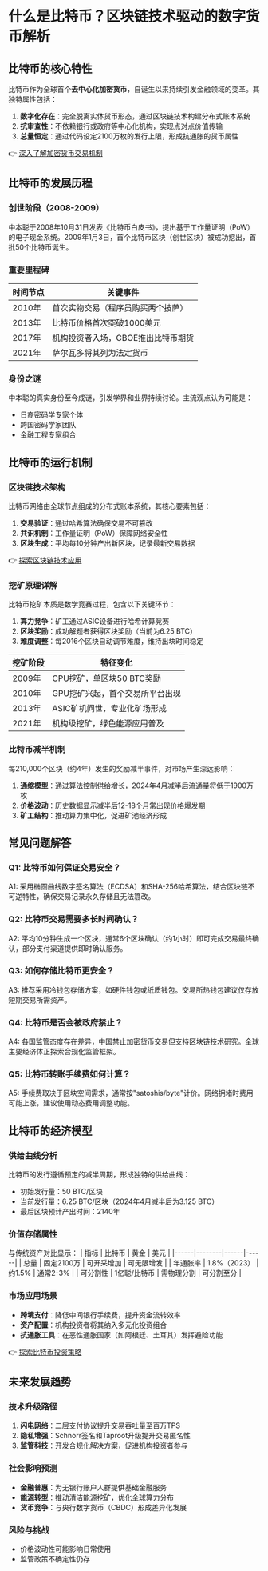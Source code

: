 # 什么是比特币？区块链技术驱动的数字货币解析

## 比特币的核心特性

比特币作为全球首个**去中心化加密货币**，自诞生以来持续引发金融领域的变革。其独特属性包括：

1. **数字化存在**：完全脱离实体货币形态，通过区块链技术构建分布式账本系统
2. **抗审查性**：不依赖银行或政府等中心化机构，实现点对点价值传输
3. **总量恒定**：通过代码设定2100万枚的发行上限，形成抗通胀的货币属性

👉 [深入了解加密货币交易机制](https://bit.ly/okx_welcome)

## 比特币的发展历程

### 创世阶段（2008-2009）
中本聪于2008年10月31日发表《比特币白皮书》，提出基于工作量证明（PoW）的电子现金系统。2009年1月3日，首个比特币区块（创世区块）被成功挖出，首批50个比特币诞生。

### 重要里程碑
| 时间节点 | 关键事件 |
|---------|---------|
| 2010年 | 首次实物交易（程序员购买两个披萨） |
| 2013年 | 比特币价格首次突破1000美元 |
| 2017年 | 机构投资者入场，CBOE推出比特币期货 |
| 2021年 | 萨尔瓦多将其列为法定货币 |

### 身份之谜
中本聪的真实身份至今成谜，引发学界和业界持续讨论。主流观点认为可能是：
- 日裔密码学专家个体
- 跨国密码学家团队
- 金融工程专家组合

## 比特币的运行机制

### 区块链技术架构
比特币网络由全球节点组成的分布式账本系统，其核心要素包括：

1. **交易验证**：通过哈希算法确保交易不可篡改
2. **共识机制**：工作量证明（PoW）保障网络安全性
3. **区块生成**：平均每10分钟产出新区块，记录最新交易数据

👉 [探索区块链技术应用](https://bit.ly/okx_welcome)

### 挖矿原理详解
比特币挖矿本质是数学竞赛过程，包含以下关键环节：

1. **算力竞争**：矿工通过ASIC设备进行哈希计算竞赛
2. **区块奖励**：成功解题者获得区块奖励（当前为6.25 BTC）
3. **难度调整**：每2016个区块自动调节难度，维持出块时间稳定

| 挖矿阶段 | 特征变化 |
|---------|---------|
| 2009年 | CPU挖矿，单区块50 BTC奖励 |
| 2010年 | GPU挖矿兴起，首个交易所平台出现 |
| 2013年 | ASIC矿机问世，专业化矿场形成 |
| 2021年 | 机构级挖矿，绿色能源应用普及 |

### 比特币减半机制
每210,000个区块（约4年）发生的奖励减半事件，对市场产生深远影响：

1. **通缩模型**：通过算法控制供给增长，2024年4月减半后流通量将低于1900万枚
2. **价格波动**：历史数据显示减半后12-18个月常出现价格爆发期
3. **矿工结构**：推动算力集中化，促进矿池经济形成

## 常见问题解答

### Q1: 比特币如何保证交易安全？
A1: 采用椭圆曲线数字签名算法（ECDSA）和SHA-256哈希算法，结合区块链不可逆特性，确保交易记录永久存储且无法篡改。

### Q2: 比特币交易需要多长时间确认？
A2: 平均10分钟生成一个区块，通常6个区块确认（约1小时）即可完成交易最终确认，部分支付渠道提供即时确认服务。

### Q3: 如何存储比特币更安全？
A3: 推荐采用冷钱包存储方案，如硬件钱包或纸质钱包。交易所热钱包建议仅存放短期交易所需资产。

### Q4: 比特币是否会被政府禁止？
A4: 各国监管态度存在差异，中国禁止加密货币交易但支持区块链技术研究。全球主要经济体正探索合规化监管框架。

### Q5: 比特币转账手续费如何计算？
A5: 手续费取决于区块空间需求，通常按"satoshis/byte"计价。网络拥堵时费用可能上涨，建议使用动态费用调整功能。

## 比特币的经济模型

### 供给曲线分析
比特币的发行遵循预定的减半周期，形成独特的供给曲线：
- 初始发行量：50 BTC/区块
- 当前发行量：6.25 BTC/区块（2024年4月减半后为3.125 BTC）
- 最后区块预计产出时间：2140年

### 价值存储属性
与传统资产对比显示：
| 指标 | 比特币 | 黄金 | 美元 |
|------|--------|------|------|
| 总量 | 固定2100万 | 可开采增加 | 可无限增发 |
| 年通胀率 | 1.8%（2023） | 约1.5% | 通常2-3% |
| 可分割性 | 1亿聪/比特币 | 需物理分割 | 可分割至分 |

### 市场应用场景
- **跨境支付**：降低中间银行手续费，提升资金流转效率
- **资产配置**：机构投资者将其纳入多元化投资组合
- **抗通胀工具**：在恶性通胀国家（如阿根廷、土耳其）发挥避险功能

👉 [探索比特币投资策略](https://bit.ly/okx_welcome)

## 未来发展趋势

### 技术升级路径
1. **闪电网络**：二层支付协议提升交易吞吐量至百万TPS
2. **隐私增强**：Schnorr签名和Taproot升级提升交易匿名性
3. **监管科技**：开发合规化解决方案，促进机构投资者参与

### 社会影响预测
- **金融普惠**：为无银行账户人群提供基础金融服务
- **能源转型**：推动清洁能源挖矿，优化全球算力分布
- **货币竞争**：与央行数字货币（CBDC）形成差异化发展

### 风险与挑战
- 价格波动性可能影响日常使用
- 监管政策不确定性仍存